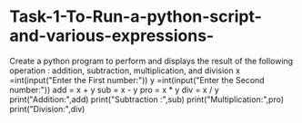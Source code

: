 # Task-1-To-Run-a-python-script-and-various-expressions-
Create a python program to perform and displays the result of the following operation : addition, subtraction, multiplication, and division
x =int(input("Enter the First number:"))
y =int(input("Enter the Second number:"))
add = x + y 
sub = x - y 
pro = x * y 
div = x / y 
print("Addition:",add) 
print("Subtraction :",sub) 
print("Multiplication:",pro) 
print("Division:",div)
